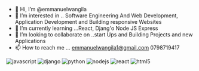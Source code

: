 - 👋 Hi, I’m @emmanuelwangila
- 👀 I’m interested in .. Software Engineering
And Web Development, Application Development and 
Building responsive Websites 
- 🌱 I’m currently learning ...React, Djang'o
Node JS Express 
- 💞️ I’m looking to collaborate on ..start Ups and Building
Projects and new Applications 
- 📫 How to reach me ...
 emmanuelwangila1@gmail.com
0798719417

<!---
emmanuelwangila/emmanuelwangila is a ✨ special ✨ repository because its `README.md` (this file) appears on your GitHub profile.
You can click the Preview link to take a look at your changes.
--->
![javascript](https://user-images.githubusercontent.com/79250258/225385507-beeb80c0-9a73-4b2b-a670-8ab3487fd723.png)
![django](https://user-images.githubusercontent.com/79250258/225385598-82cd73a1-4eee-456f-8dd2-35b339240ac6.png)
![python](https://user-images.githubusercontent.com/79250258/225385602-256113a1-73bc-4ea0-a53c-91c988121687.png)
![nodejs](https://user-images.githubusercontent.com/79250258/225385606-b45c74ce-06cc-4471-a030-6f0f0c5ebf02.png)
![react](https://user-images.githubusercontent.com/79250258/225385661-ec9181c3-4adb-4a5b-a668-3a67c545f713.png)
![html5](https://user-images.githubusercontent.com/79250258/225385688-a03cd7f4-476d-4893-8c0a-e23fc907fb91.png)
